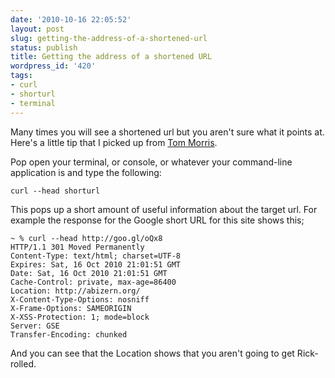 ```yaml
---
date: '2010-10-16 22:05:52'
layout: post
slug: getting-the-address-of-a-shortened-url
status: publish
title: Getting the address of a shortened URL
wordpress_id: '420'
tags:
- curl
- shorturl
- terminal
---
```


Many times you will see a shortened url but you aren't sure what it points at. Here's a little tip that I picked up from [Tom Morris](http://tommorris.org).

Pop open your terminal, or console, or whatever your command-line application is and type the following:

`curl --head shorturl`

This pops up a short amount of useful information about the target url. For example the response for the Google short URL for this site shows this;

    
    ~ % curl --head http://goo.gl/oQx8
    HTTP/1.1 301 Moved Permanently
    Content-Type: text/html; charset=UTF-8
    Expires: Sat, 16 Oct 2010 21:01:51 GMT
    Date: Sat, 16 Oct 2010 21:01:51 GMT
    Cache-Control: private, max-age=86400
    Location: http://abizern.org/
    X-Content-Type-Options: nosniff
    X-Frame-Options: SAMEORIGIN
    X-XSS-Protection: 1; mode=block
    Server: GSE
    Transfer-Encoding: chunked



And you can see that the Location shows that you aren't going to get Rick-rolled.

